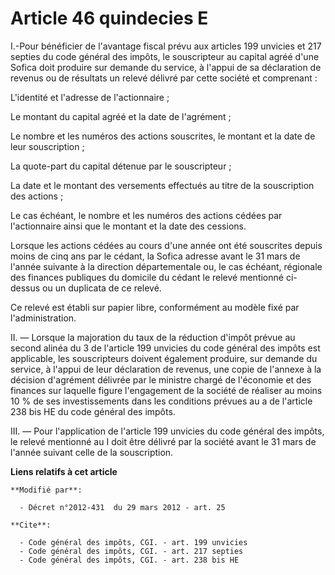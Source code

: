 # Article 46 quindecies E

I.-Pour bénéficier de l'avantage fiscal prévu aux articles 199 unvicies et 217 septies du code général des impôts, le
souscripteur au capital agréé d'une Sofica doit produire sur demande du service, à l'appui de sa déclaration de revenus ou de
résultats un relevé délivré par cette société et comprenant : 

L'identité et l'adresse de l'actionnaire ; 

Le montant du capital agréé et la date de l'agrément ; 

Le nombre et les numéros des actions souscrites, le montant et la date de leur souscription ; 

La quote-part du capital détenue par le souscripteur ; 

La date et le montant des versements effectués au titre de la souscription des actions ; 

Le cas échéant, le nombre et les numéros des actions cédées par l'actionnaire ainsi que le montant et la date des cessions. 

Lorsque les actions cédées au cours d'une année ont été souscrites depuis moins de cinq ans par le cédant, la Sofica adresse
avant le 31 mars de l'année suivante à la   direction départementale ou, le cas échéant, régionale des finances publiques du
domicile du cédant le relevé mentionné ci-dessus ou un duplicata de ce relevé. 

Ce relevé est établi sur papier libre, conformément au modèle fixé par l'administration. 

II. ― Lorsque la majoration du taux de la réduction d'impôt prévue au second alinéa du 3 de l'article 199 unvicies du code
général des impôts est applicable, les souscripteurs doivent également produire, sur demande du service, à l'appui de leur
déclaration de revenus, une copie de l'annexe à la décision d'agrément délivrée par le ministre chargé de l'économie et des
finances sur laquelle figure l'engagement de la société de réaliser au moins 10 % de ses investissements dans les conditions
prévues au a de l'article 238 bis HE du code général des impôts. 

III. ― Pour l'application de l'article 199 unvicies du code général des impôts, le relevé mentionné au I doit être délivré
par la société avant le 31 mars de l'année suivant celle de la souscription.

**Liens relatifs à cet article**

	**Modifié par**:

	  - Décret n°2012-431  du 29 mars 2012 - art. 25

	**Cite**:

	  - Code général des impôts, CGI. - art. 199 unvicies
	  - Code général des impôts, CGI. - art. 217 septies
	  - Code général des impôts, CGI. - art. 238 bis HE
